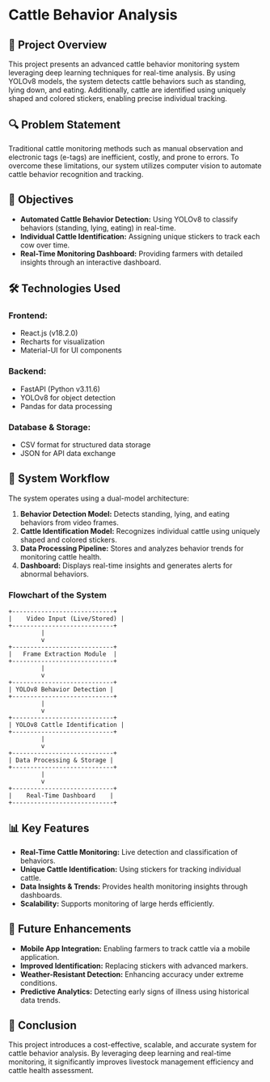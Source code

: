 # Cattle Behavior Analysis 

## 📌 Project Overview
This project presents an advanced cattle behavior monitoring system leveraging deep learning techniques for real-time analysis. By using YOLOv8 models, the system detects cattle behaviors such as standing, lying down, and eating. Additionally, cattle are identified using uniquely shaped and colored stickers, enabling precise individual tracking.

## 🔍 Problem Statement
Traditional cattle monitoring methods such as manual observation and electronic tags (e-tags) are inefficient, costly, and prone to errors. To overcome these limitations, our system utilizes computer vision to automate cattle behavior recognition and tracking.

## 🎯 Objectives
- **Automated Cattle Behavior Detection:** Using YOLOv8 to classify behaviors (standing, lying, eating) in real-time.
- **Individual Cattle Identification:** Assigning unique stickers to track each cow over time.
- **Real-Time Monitoring Dashboard:** Providing farmers with detailed insights through an interactive dashboard.

## 🛠️ Technologies Used
### **Frontend:**
- React.js (v18.2.0)
- Recharts for visualization
- Material-UI for UI components

### **Backend:**
- FastAPI (Python v3.11.6)
- YOLOv8 for object detection
- Pandas for data processing

### **Database & Storage:**
- CSV format for structured data storage
- JSON for API data exchange

## 🔄 System Workflow
The system operates using a dual-model architecture:
1. **Behavior Detection Model:** Detects standing, lying, and eating behaviors from video frames.
2. **Cattle Identification Model:** Recognizes individual cattle using uniquely shaped and colored stickers.
3. **Data Processing Pipeline:** Stores and analyzes behavior trends for monitoring cattle health.
4. **Dashboard:** Displays real-time insights and generates alerts for abnormal behaviors.

### **Flowchart of the System**
```
+----------------------------+
|    Video Input (Live/Stored) |
+----------------------------+
         |
         v
+----------------------------+
|   Frame Extraction Module  |
+----------------------------+
         |
         v
+----------------------------+
| YOLOv8 Behavior Detection |
+----------------------------+
         |
         v
+----------------------------+
| YOLOv8 Cattle Identification |
+----------------------------+
         |
         v
+----------------------------+
| Data Processing & Storage |
+----------------------------+
         |
         v
+----------------------------+
|    Real-Time Dashboard    |
+----------------------------+
```

## 📊 Key Features
- **Real-Time Cattle Monitoring:** Live detection and classification of behaviors.
- **Unique Cattle Identification:** Using stickers for tracking individual cattle.
- **Data Insights & Trends:** Provides health monitoring insights through dashboards.
- **Scalability:** Supports monitoring of large herds efficiently.

## 🚀 Future Enhancements
- **Mobile App Integration:** Enabling farmers to track cattle via a mobile application.
- **Improved Identification:** Replacing stickers with advanced markers.
- **Weather-Resistant Detection:** Enhancing accuracy under extreme conditions.
- **Predictive Analytics:** Detecting early signs of illness using historical data trends.

## 📌 Conclusion
This project introduces a cost-effective, scalable, and accurate system for cattle behavior analysis. By leveraging deep learning and real-time monitoring, it significantly improves livestock management efficiency and cattle health assessment.

